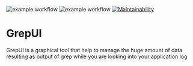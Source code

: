 ![example workflow](https://github.com/apollace/GrepUI/actions/workflows/ubuntu-latest-java8.yml/badge.svg)
![example workflow](https://github.com/apollace/GrepUI/actions/workflows/ubuntu-latest-java11.yml/badge.svg)
[![Maintainability](https://api.codeclimate.com/v1/badges/de538786e2e284a52e2b/maintainability)](https://codeclimate.com/github/apollace/GrepUI/maintainability)

# GrepUI
GrepUI is a graphical tool that help to manage the huge amount of data resulting as output of grep while you are looking into your application log
